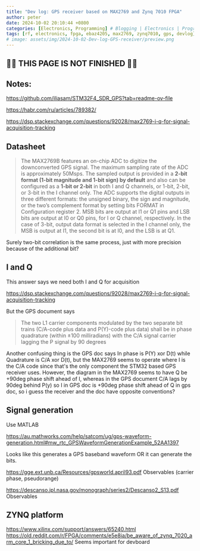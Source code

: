 ```yaml
---
title: "Dev log: GPS receiver based on MAX2769 and Zynq 7010 FPGA"
author: peter
date: 2024-10-02 20:10:44 +0800
categories: [Electronics, Programming] # Blogging | Electronics | Programming | Mechanical | SelfHosting
tags: [rf, electronics, fpga, ebaz4205, max2769, zynq7010, gps, devlog] # systems | embedded | rf | microwave | electronics | solidworks | automation | tip
# image: assets/img/2024-10-02-Dev-log-GPS-receiver/preview.png
---
```


## 🚧🚧 THIS PAGE IS NOT FINISHED 🚧🚧

## Notes:

https://github.com/iliasam/STM32F4_SDR_GPS?tab=readme-ov-file

https://habr.com/ru/articles/789382/

https://dsp.stackexchange.com/questions/92028/max2769-i-q-for-signal-acquisition-tracking

## Datasheet

> The MAX2769B features an on-chip ADC to digitize the
> downconverted GPS signal. The maximum sampling
> rate of the ADC is approximately 50Msps. The sampled
> output is provided in a **2-bit format (1-bit magnitude and
> 1-bit sign) by default** and also can be configured as a
> **1-bit or 2-bit** in both I and Q channels, or 1-bit, 2-bit, or
> 3-bit in the I channel only. The ADC supports the digital
> outputs in three different formats: the unsigned binary,
> the sign and magnitude, or the two’s complement format
> by setting bits FORMAT in Configuration register 2. MSB
> bits are output at I1 or Q1 pins and LSB bits are output at
> I0 or Q0 pins, for I or Q channel, respectively. In the case
> of 3-bit, output data format is selected in the I channel
> only, the MSB is output at I1, the second bit is at I0, and
> the LSB is at Q1.

Surely two-bit correlation is the same process, just with more precision because of the additional bit?

## I and Q

This answer says we need both I and Q for acquisition

https://dsp.stackexchange.com/questions/92028/max2769-i-q-for-signal-acquisition-tracking

But the GPS document says

> The two L1 carrier components modulated by the two separate bit trains (C/A-code plus data and P(Y)-code
> plus data) shall be in phase quadrature (within ±100 milliradians) with the C/A signal carrier lagging the P
> signal by 90 degrees

Another confusing thing is the GPS doc says In phase is P(Y) xor D(t) while Quadrature is C/A xor D(t), but the MAX2769 seems to operate where I is the C/A code since that's the only component the STM32 based GPS receiver uses. However, the diagram in the MAX2769 seems to have Q be +90deg phase shift ahead of I, whereas in the GPS document C/A lags by 90deg behind P(y) so I in GPS doc is +90deg phase shift ahead of Q in gps doc, so i guess the receiver and the doc have opposite conventions?

## Signal generation

Use MATLAB

https://au.mathworks.com/help/satcom/ug/gps-waveform-generation.html#mw_rtc_GPSWaveformGenerationExample_52AA1397

Looks like this generates a GPS baseband waveform OR it can generate the bits.

https://gge.ext.unb.ca/Resources/gpsworld.april93.pdf Observables (carrier phase, pseudorange)

https://descanso.jpl.nasa.gov/monograph/series2/Descanso2_S13.pdf Observables

## ZYNQ platform

https://www.xilinx.com/support/answers/65240.html  https://old.reddit.com/r/FPGA/comments/e5e8ia/be_aware_of_zynq_7020_arm_core_1_bricking_due_to/  Seems important for devboard